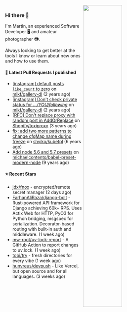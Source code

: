 <img align="right" src="https://github-profile-summary-cards.vercel.app/api/cards/profile-details?username=tinnet&theme=github" width="50%"/>
<h3 class="mt-n3">Hi there 👋</h3>

I'm Martin, an experienced Software Developer 🖥️ and amateur photographer 📷.

Always looking to get better at the tools I know or learn about new ones and how to use them.

#### 🔨 Latest Pull Requests I published

- [[instagram] default posts `like_count` to zero](https://github.com/mikf/gallery-dl/pull/5323) on [mikf/gallery-dl](https://github.com/mikf/gallery-dl) (2 years ago)
- [[instagram] Don&#39;t check private status for *.../YOU/following*](https://github.com/mikf/gallery-dl/pull/5322) on [mikf/gallery-dl](https://github.com/mikf/gallery-dl) (2 years ago)
- [[RFC] Don&#39;t replace proxy with random port in AddOrReplace](https://github.com/Shopify/toxiproxy/pull/356) on [Shopify/toxiproxy](https://github.com/Shopify/toxiproxy) (3 years ago)
- [fix: add two more patterns to change cfgMap name during freeze](https://github.com/shyiko/kubetpl/pull/12) on [shyiko/kubetpl](https://github.com/shyiko/kubetpl) (6 years ago)
- [Add node 5.6 and 5.7 presets](https://github.com/michaelcontento/babel-preset-modern-node/pull/35) on [michaelcontento/babel-preset-modern-node](https://github.com/michaelcontento/babel-preset-modern-node) (9 years ago)

#### ⭐ Recent Stars

- [jdx/fnox](https://github.com/jdx/fnox) - encrypted/remote secret manager (2 days ago)
- [FarhanAliRaza/django-bolt](https://github.com/FarhanAliRaza/django-bolt) - Rust-powered API framework for Django achieving 60k&#43; RPS. Uses Actix Web for HTTP, PyO3 for Python bridging, msgspec for serialization. Decorator-based routing with built-in auth and middleware. (1 week ago)
- [mw-root/uv-lock-report](https://github.com/mw-root/uv-lock-report) - A GitHub Action to report changes to uv.lock. (1 week ago)
- [tobi/try](https://github.com/tobi/try) - fresh directories for every vibe (1 week ago)
- [hunvreus/devpush](https://github.com/hunvreus/devpush) - Like Vercel, but open source and for all languages. (3 weeks ago)
